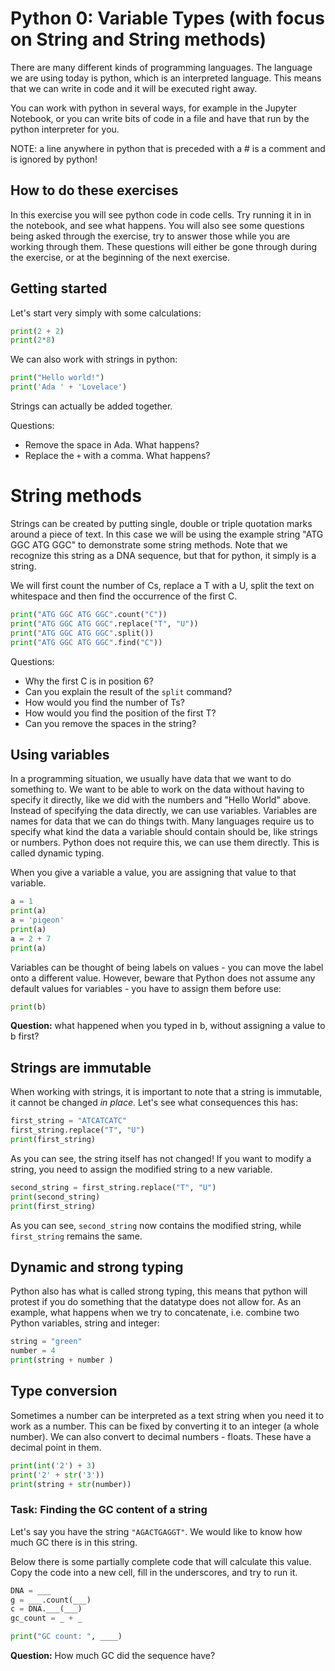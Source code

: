 # Python 0: Variable Types (with focus on String and String methods)


There are many different kinds of programming languages. The language we are using today is python, which is an interpreted language. This means that we can write in code and it will be executed right away.

You can work with python in several ways, for example in the Jupyter Notebook, or you can write bits of code in a file and have that run by the python interpreter for you.

NOTE: a line anywhere in python that is preceded with a # is a comment and is ignored by python!

## How to do these exercises

In this exercise you will see python code in code cells. Try running it in in the notebook, and see what happens. You will also see some questions being asked through the exercise, try to answer those while you are working through them. These questions will either be gone through during the exercise, or at the beginning of the next exercise.

## Getting started

Let's start very simply with some calculations:

```Python
print(2 + 2)
print(2*8)
```

We can also work with strings in python:

```Python
print("Hello world!")
print('Ada ' + 'Lovelace')
```
Strings can actually be added together.

Questions:
* Remove the space in Ada. What happens?  
* Replace the `+` with a comma. What happens?

# String methods

Strings can be created by putting single, double or triple quotation marks around a piece of text. In this case we will be using the example string "ATG GGC ATG GGC" to demonstrate some string methods. Note that we recognize this string as a DNA sequence, but that for python, it simply is a string.

We will first count the number of Cs, replace a T with a U, split the text on whitespace and then find the occurrence of the first C.

```Python
print("ATG GGC ATG GGC".count("C"))
print("ATG GGC ATG GGC".replace("T", "U"))
print("ATG GGC ATG GGC".split())
print("ATG GGC ATG GGC".find("C"))
```

Questions:
* Why the first C is in position 6?  
* Can you explain the result of the `split` command?
* How would you find the number of Ts?    
* How would you find the position of the first T?   
* Can you remove the spaces in the string?  


## Using variables

In a programming situation, we usually have data that we want to do something to. We want to be able to work on the data without having to specify it directly, like we did with the numbers and "Hello World" above. Instead of specifying the data directly, we can use variables. Variables are names for data that we can do things twith. Many languages require us to specify what kind the data a variable should contain should be, like strings or numbers. Python does not require this, we can use them directly. This is called dynamic typing.

When you give a variable a value, you are assigning that value to that variable.

```Python
a = 1
print(a)
a = 'pigeon'
print(a)
a = 2 + 7
print(a)
```

Variables can be thought of being labels on values - you can move the label onto a different value. However, beware that Python does not assume any default values for variables - you have to assign them before use:

```Python
print(b)
```
**Question:** what happened when you typed in b, without assigning a value to b first?

## Strings are immutable

When working with strings, it is important to note that a string is immutable, it cannot be changed *in place*. Let's see what consequences this has:

```Python
first_string = "ATCATCATC"
first_string.replace("T", "U")
print(first_string)
```

As you can see, the string itself has not changed! If you want to modify a string, you need to assign the modified string to a new variable.

```Python
second_string = first_string.replace("T", "U")
print(second_string)
print(first_string)
```

As you can see, `second_string` now contains the modified string, while `first_string` remains the same.


## Dynamic and strong typing

Python also has what is called strong typing, this means that python will protest if you do something that the datatype does not allow for. As an example, what happens when we try to concatenate, i.e. combine two Python variables, string and integer:

```Python
string = "green"
number = 4
print(string + number )
```

## Type conversion

Sometimes a number can be interpreted as a text string when you need it to work as a number. This can be fixed by converting it to an integer (a whole number). We can also convert to decimal numbers - floats. These have a decimal point in them.

```Python
print(int('2') + 3)
print('2' + str('3'))
print(string + str(number))
```

### Task: Finding the GC content of a string

Let's say you have the string `"AGACTGAGGT"`. We would like to know how much GC there is in this string.

Below there is some partially complete code that will calculate this value. Copy the code into a new cell, fill in the underscores, and try to run it.

```Python
DNA = ___
g = ___.count(___)
c = DNA.___(___)
gc_count = _ + _

print("GC count: ", ____)
```

**Question:** How much GC did the sequence have?
